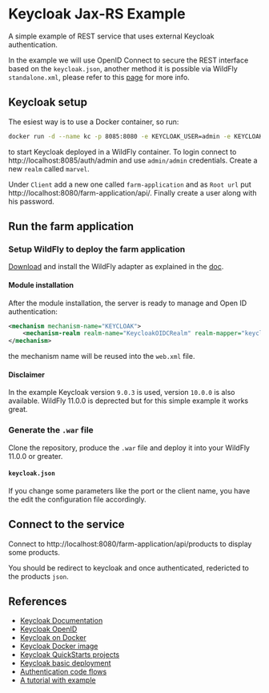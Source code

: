 # Keycloak Jax-RS Example
A simple example of REST service that uses external Keycloak authentication.

In the example we will use OpenID Connect to secure the REST interface based on the `keycloak.json`, another method it is possible via WildFly `standalone.xml`, please refer to this [page](https://www.keycloak.org/docs/latest/securing_apps/#openid-connect-3) for more info.

## Keycloak setup
The esiest way is to use a Docker container, so run:

```bash
docker run -d --name kc -p 8085:8080 -e KEYCLOAK_USER=admin -e KEYCLOAK_PASSWORD=admin quay.io/keycloak/keycloak:9.0.3
```

to start Keycloak deployed in a WildFly container. To login connect to http://localhost:8085/auth/admin and use `admin/admin` credentials.
Create a new `realm` called `marvel`.

Under `Client` add a new one called `farm-application` and as `Root url` put http://localhost:8080/farm-application/api/. Finally create a user along with his password.

## Run the farm application

### Setup WildFly to deploy the farm application
[Download](https://downloads.jboss.org/keycloak/9.0.3/adapters/keycloak-oidc/keycloak-wildfly-adapter-dist-9.0.3.zip) and install the WildFly adapter as explained in the [doc](https://www.keycloak.org/docs/latest/securing_apps/#jboss-eap-wildfly-adapter).

#### Module installation
After the module installation, the server is ready to manage and Open ID authentication:

```xml
<mechanism mechanism-name="KEYCLOAK">
    <mechanism-realm realm-name="KeycloakOIDCRealm" realm-mapper="keycloak-oidc-realm-mapper"/>
</mechanism>
```
the mechanism name will be reused into the `web.xml` file.

#### Disclaimer
In the example Keycloak version `9.0.3` is used, version `10.0.0` is also available. WildFly 11.0.0 is deprected but for this simple example it works great.

### Generate the `.war` file
Clone the repository, produce the `.war` file and deploy it into your WildFly 11.0.0 or greater.

#### `keycloak.json`
If you change some parameters like the port or the client name, you have the edit the configuration file accordingly.

## Connect to the service
Connect to http://localhost:8080/farm-application/api/products to display some products.

You should be redirect to keycloak and once authenticated, redericted to the products `json`.

## References
- [Keycloak Documentation](https://www.keycloak.org/documentation)
- [Keycloak OpenID](https://www.keycloak.org/docs/latest/securing_apps/#openid-connect-3)
- [Keycloak on Docker](https://www.keycloak.org/getting-started/getting-started-docker)
- [Keycloak Docker image](https://github.com/keycloak/keycloak-containers/blob/master/server/README.md)
- [Keycloak QuickStarts projects](https://github.com/keycloak/keycloak-quickstarts)
- [Keycloak basic deployment](https://www.keycloak.org/docs/latest/getting_started/index.html#_install-boot)
- [Authentication code flows](https://openid.net/specs/openid-connect-core-1_0.html#CodeFlowAuth)
- [A tutorial with example](https://medium.com/@siweheee/keycloak-a-real-scenario-from-development-to-production-ce57800e3ba9)

